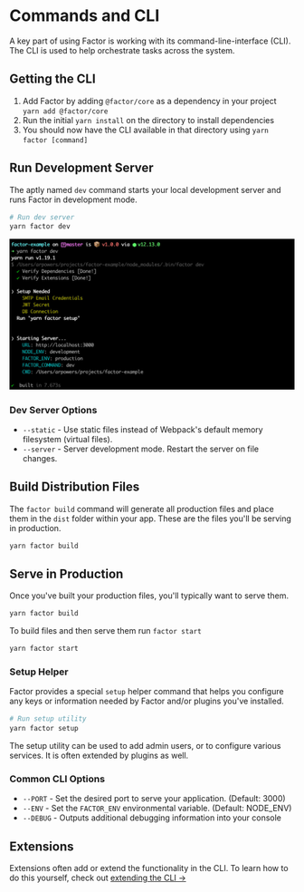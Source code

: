 # Commands and CLI

A key part of using Factor is working with its command-line-interface (CLI). The CLI is used to help orchestrate tasks across the system.

## Getting the CLI

1. Add Factor by adding `@factor/core` as a dependency in your project `yarn add @factor/core`
2. Run the initial `yarn install` on the directory to install dependencies
3. You should now have the CLI available in that directory using `yarn factor [command]`

## Run Development Server

The aptly named `dev` command starts your local development server and runs Factor in development mode.

```bash
# Run dev server
yarn factor dev
```

![Dev Server is Running](./img/cli.jpg)

### Dev Server Options

- `--static` - Use static files instead of Webpack's default memory filesystem (virtual files).
- `--server` - Server development mode. Restart the server on file changes.

## Build Distribution Files

The `factor build` command will generate all production files and place them in the `dist` folder within your app. These are the files you'll be serving in production.

```bash
yarn factor build
```

## Serve in Production

Once you've built your production files, you'll typically want to serve them.

```bash
yarn factor build
```

To build files and then serve them run `factor start`

```bash
yarn factor start
```

### Setup Helper

Factor provides a special `setup` helper command that helps you configure any keys or information needed by Factor and/or plugins you've installed.

```bash
# Run setup utility
yarn factor setup
```

The setup utility can be used to add admin users, or to configure various services. It is often extended by plugins as well.

### Common CLI Options

- `--PORT` - Set the desired port to serve your application. (Default: 3000)
- `--ENV` - Set the `FACTOR_ENV` environmental variable. (Default: NODE_ENV)
- `--DEBUG` - Outputs additional debugging information into your console

## Extensions

Extensions often add or extend the functionality in the CLI. To learn how to do this yourself, check out [extending the CLI &rarr;](./extend-the-cli)
